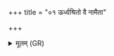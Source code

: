 +++
title = "०१ ऊर्ध्वश्रितो वै नामैता"

+++
<details><summary>मूलम् (GR)</summary>

ऊर्ध्वश्रितो वै नामैता आपो यद् ओषधयश् च वनस्पतयश् च  
तासाम् अग्निर् अधिपतिः ।  
यो वा एता ऊर्ध्वश्रित आपो वेदाग्निम् अधिपतिम् ।  
यथैतम् एता ऊर्ध्वा उपतिष्ठन्त्य्  
एवैनम् ऊर्ध्वा उप तिष्ठन्त्य्  
अधिपतिर् भवति स्वानां चान्येषां च य एवं वेद ॥
</details>